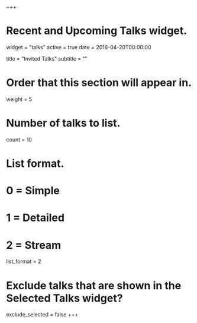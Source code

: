 +++
# Recent and Upcoming Talks widget.
widget = "talks"
active = true
date = 2016-04-20T00:00:00

title = "Invited Talks"
subtitle = ""

# Order that this section will appear in.
weight = 5

# Number of talks to list.
count = 10

# List format.
#   0 = Simple
#   1 = Detailed
#   2 = Stream
list_format = 2

# Exclude talks that are shown in the Selected Talks widget?
exclude_selected = false
+++

